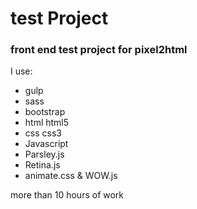 test Project
============

### front end test project for pixel2html 

I use:
* gulp
* sass
* bootstrap
* html html5
* css css3
* Javascript
* Parsley.js
* Retina.js
* animate.css & WOW.js

more than 10 hours of work
